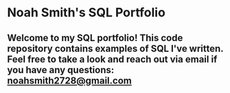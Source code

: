 # Noah Smith's SQL Portfolio

## Welcome to my SQL portfolio! This code repository contains examples of SQL I've written. Feel free to take a look and reach out via email if you have any questions: noahsmith2728@gmail.com 
